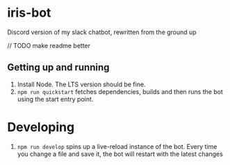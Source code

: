 # iris-bot
Discord version of my slack chatbot, rewritten from the ground up

// TODO make readme better

## Getting up and running 
1. Install Node. The LTS version should be fine. 
2. `npm run quickstart` fetches dependencies, builds and then runs the bot using the start entry point.
 
# Developing 
1. `npm run develop` spins up a live-reload instance of the bot. Every time you change a file and save it, the bot will restart with the latest changes
